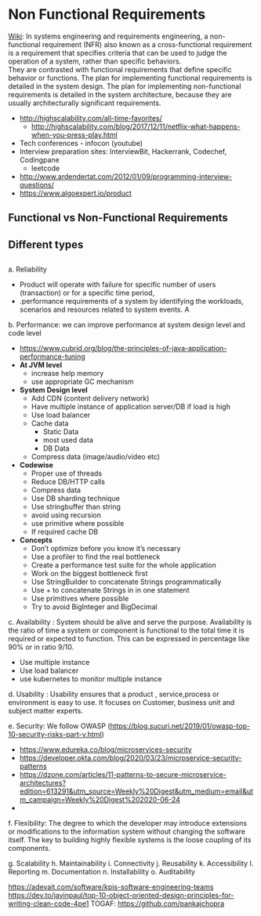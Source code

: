 # Non Functional Requirements

[Wiki](https://en.wikipedia.org/wiki/Non-functional_requirement): In systems engineering and requirements engineering, a non-functional requirement (NFR) also known as a cross-functional requirement is a requirement that specifies criteria that can be used to judge the operation of a system, rather than specific behaviors.  
They are contrasted with functional requirements that define specific behavior or functions. The plan for implementing functional requirements is detailed in the system design. The plan for implementing non-functional requirements is detailed in the system architecture, because they are usually architecturally significant requirements.


 - http://highscalability.com/all-time-favorites/
    - http://highscalability.com/blog/2017/12/11/netflix-what-happens-when-you-press-play.html
 - Tech conferences - infocon (youtube)
 - Interview preparation sites: InterviewBit, Hackerrank, Codechef, Codingpane
    - leetcode
 - http://www.ardendertat.com/2012/01/09/programming-interview-questions/
 - https://www.algoexpert.io/product
 
## Functional vs Non-Functional Requirements


## Different types


## 

a. Reliability
  - Product will operate with failure for specific number of users (transaction) or for a specific time period,
  - .performance requirements of a system by identifying the workloads, scenarios and resources related to system events. A

b. Performance: we can improve performance at system design level and code level
  - https://www.cubrid.org/blog/the-principles-of-java-application-performance-tuning
  - **At JVM level**
    - increase help memory
    - use appropriate GC mechanism
  - **System Design level**
    - Add CDN (content delivery network)
    - Have multiple instance of application server/DB if load is high
    - Use load balancer
    - Cache data
      - Static Data
      - most used data
      - DB Data
    - Compress data (image/audio/video etc)
  - **Codewise**
    - Proper use of threads
    - Reduce DB/HTTP calls
    - Compress data
    - Use DB sharding technique
    - Use stringbuffer than string
    - avoid using recursion
    - use primitive where possible
    - If required cache DB
  - **Concepts**
    - Don’t optimize before you know it’s necessary
    - Use a profiler to find the real bottleneck
    - Create a performance test suite for the whole application
    - Work on the biggest bottleneck first
    - Use StringBuilder to concatenate Strings programmatically
    - Use + to concatenate Strings in in one statement
    - Use primitives where possible
    - Try to avoid BigInteger and BigDecimal

c. Availability : System should be alive and serve the purpose. Availability is the ratio of time a system or component is functional to the total time it is required or expected to function. This can be expressed in percentage like 90% or in ratio 9/10.
  - Use multiple instance
  - Use load balancer
  - use kubernetes to monitor multiple instance

d. Usability : Usability ensures that a product , service,process or environment is easy to use. It focuses on Customer, business unit and subject matter experts.

e. Security: We follow OWASP (https://blog.sucuri.net/2019/01/owasp-top-10-security-risks-part-v.html)

 - https://www.edureka.co/blog/microservices-security
 - https://developer.okta.com/blog/2020/03/23/microservice-security-patterns
 - https://dzone.com/articles/11-patterns-to-secure-microservice-architectures?edition=613291&utm_source=Weekly%20Digest&utm_medium=email&utm_campaign=Weekly%20Digest%202020-06-24
 - 

f. Flexibility: The degree to which the developer may introduce extensions or modifications to the information system without changing the software itself.
The key to building highly flexible systems is the loose coupling of its components.

g.	Scalability
h.	Maintainability
i.	Connectivity
j.	Reusability
k.	Accessibility
l.	Reporting
m.	Documentation
n.	Installability
o.	Auditability



https://adevait.com/software/kpis-software-engineering-teams
https://dev.to/javinpaul/top-10-object-oriented-design-principles-for-writing-clean-code-4pe1
TOGAF: https://github.com/pankajchopra

